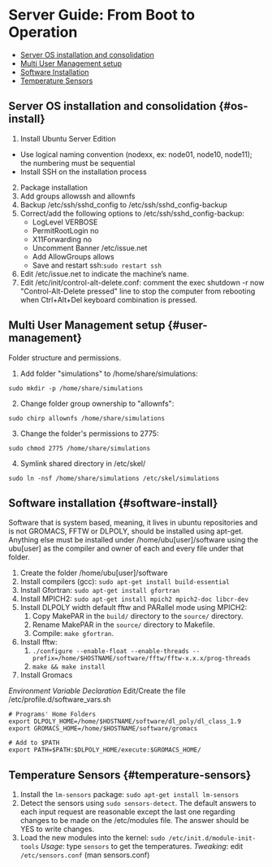 # Server Guide: From Boot to Operation

* [Server OS installation and consolidation](#os-install)
* [Multi User Management setup](#user-management)
* [Software Installation](#software-install)
* [Temperature Sensors](#temperature-sensors)

## Server OS installation and consolidation {#os-install}
1. Install Ubuntu Server Edition
* Use logical naming convention (nodexx, ex: node01, node10, node11); the numbering must be sequential
* Install SSH on the installation process
2. Package installation
3. Add groups allowssh and allownfs
4. Backup /etc/ssh/sshd_config to /etc/ssh/sshd_config-backup
5. Correct/add the following options to /etc/ssh/sshd_config-backup:
    * LogLevel VERBOSE
    * PermitRootLogin no
    * X11Forwarding no
    * Uncomment Banner /etc/issue.net
    * Add AllowGroups allows
    * Save and restart ssh:`sudo restart ssh`
6. Edit /etc/issue.net to indicate the machine’s name.
7. Edit /etc/init/control-alt-delete.conf: comment the exec shutdown -r now "Control-Alt-Delete pressed" line to stop the computer from rebooting when Ctrl+Alt+Del keyboard combination is pressed.

## Multi User Management setup {#user-management}
Folder structure and permissions.
1. Add folder "simulations" to /home/share/simulations:
```
sudo mkdir -p /home/share/simulations
```
2. Change folder group ownership to "allownfs":
```
sudo chirp allownfs /home/share/simulations
```
3. Change the folder's permissions to 2775:
```
sudo chmod 2775 /home/share/simulations
```
4. Symlink shared directory in /etc/skel/
```
sudo ln -nsf /home/share/simulations /etc/skel/simulations
```

## Software installation {#software-install}
Software that is system based, meaning, it lives in ubuntu repositories and is not GROMACS, FFTW or DLPOLY, should be installed using apt-get. Anything else must be installed under /home/ubu[user]/software using the ubu[user] as the compiler and owner of each and every file under that folder.
1. Create the folder /home/ubu[user]/software
2. Install compilers (gcc):
    `sudo apt-get install build-essential`
3. Install Gfortran:
    `sudo apt-get install gfortran`
4. Install MPICH2:
    `sudo apt-get install mpich2 mpich2-doc libcr-dev`
5. Install DLPOLY width default fftw and PARallel mode using MPICH2:
    1. Copy MakePAR in the `build/` directory to the `source/` directory.
    2. Rename MakePAR in the `source/` directory to Makefile.
    3. Compile: `make gfortran`.
6. Install fftw:
    1. `./configure --enable-float --enable-threads --prefix=/home/$HOSTNAME/software/fftw/fftw-x.x.x/prog-threads`
    2. `make && make install`
7. Install Gromacs

*Environment Variable Declaration*
Edit/Create the file /etc/profile.d/software_vars.sh
```
# Programs' Home Folders
export DLPOLY_HOME=/home/$HOSTNAME/software/dl_poly/dl_class_1.9
export GROMACS_HOME=/home/$HOSTNAME/software/gromacs

# Add to $PATH
export PATH=$PATH:$DLPOLY_HOME/execute:$GROMACS_HOME/
```

## Temperature Sensors {#temperature-sensors}
1. Install the `lm-sensors` package: `sudo apt-get install lm-sensors`
2. Detect the sensors using `sudo sensors-detect`. The default answers to each input request are reasonable except the last one regarding changes to be made on the /etc/modules file. The answer should be YES to write changes.
3. Load the new modules into the kernel: `sudo /etc/init.d/module-init-tools`
*Usage*: type `sensors` to get the temperatures.
*Tweaking*: edit `/etc/sensors.conf` (man sensors.conf)
